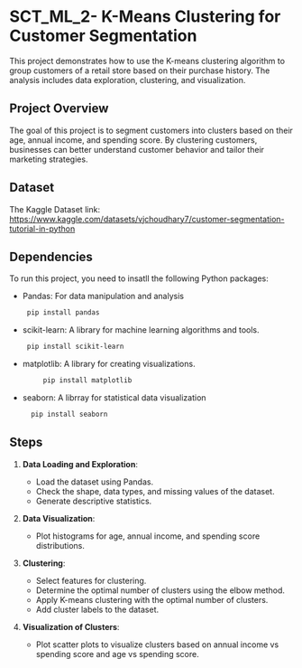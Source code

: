 # SCT_ML_2- K-Means Clustering for Customer Segmentation

This project demonstrates how to use the K-means clustering algorithm to group customers of a retail store based on their purchase history. The analysis includes data exploration, clustering, and visualization.

## Project Overview

The goal of this project is to segment customers into clusters based on their age, annual income, and spending score. By clustering customers, businesses can better understand customer behavior and tailor their marketing strategies.

## Dataset

The Kaggle Dataset link: https://www.kaggle.com/datasets/vjchoudhary7/customer-segmentation-tutorial-in-python

## Dependencies
  To run this project, you need to insatll the following Python packages:
 - Pandas: For data manipulation and analysis
     ```bash
      pip install pandas 
 - scikit-learn: A library for machine learning algorithms and tools.

     ```bash
      pip install scikit-learn
 - matplotlib: A library for creating visualizations.

      ```bash
           pip install matplotlib
 - seaborn: A librray for statistical data visualization

    ```bash
      pip install seaborn

## Steps

1. **Data Loading and Exploration**:
    - Load the dataset using Pandas.
    - Check the shape, data types, and missing values of the dataset.
    - Generate descriptive statistics.

2. **Data Visualization**:
    - Plot histograms for age, annual income, and spending score distributions.

3. **Clustering**:
    - Select features for clustering.
    - Determine the optimal number of clusters using the elbow method.
    - Apply K-means clustering with the optimal number of clusters.
    - Add cluster labels to the dataset.

4. **Visualization of Clusters**:
    - Plot scatter plots to visualize clusters based on annual income vs spending score and age vs spending score.

